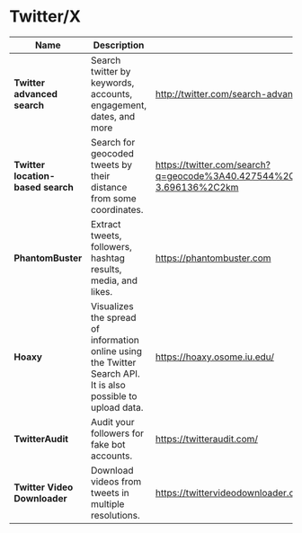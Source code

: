 # Twitter/X



<table data-view="cards"><thead><tr><th>Name</th><th>Description</th><th data-type="content-ref"></th></tr></thead><tbody><tr><td><strong>Twitter advanced search</strong></td><td>Search twitter by keywords, accounts, engagement, dates, and more</td><td><a href="http://twitter.com/search-advanced">http://twitter.com/search-advanced</a></td></tr><tr><td><strong>Twitter location-based search</strong></td><td>Search for geocoded tweets by their distance from some coordinates.</td><td><a href="https://twitter.com/search?q=geocode%3A40.427544%2C-3.696136%2C2km">https://twitter.com/search?q=geocode%3A40.427544%2C-3.696136%2C2km</a></td></tr><tr><td><strong>PhantomBuster</strong></td><td>Extract tweets, followers, hashtag results, media, and likes.</td><td><a href="https://phantombuster.com">https://phantombuster.com</a></td></tr><tr><td><strong>Hoaxy</strong></td><td>Visualizes the spread of information online using the Twitter Search API. It is also possible to upload data.</td><td><a href="https://hoaxy.osome.iu.edu/">https://hoaxy.osome.iu.edu/</a></td></tr><tr><td><strong>TwitterAudit</strong></td><td>Audit your followers for fake bot accounts.</td><td><a href="https://twitteraudit.com/">https://twitteraudit.com/</a></td></tr><tr><td><strong>Twitter Video Downloader</strong></td><td>Download videos from tweets in multiple resolutions.</td><td><a href="https://twittervideodownloader.com/">https://twittervideodownloader.com/</a></td></tr></tbody></table>
